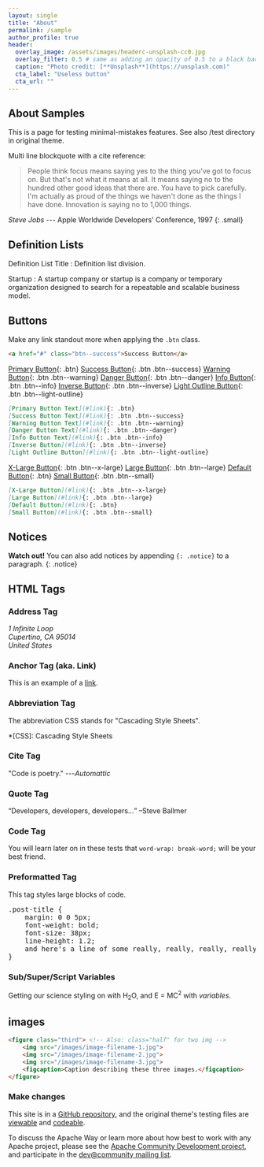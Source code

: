 ```yaml
---
layout: single
title: "About"
permalink: /sample
author_profile: true
header:
  overlay_image: /assets/images/headerc-unsplash-cc0.jpg
  overlay_filter: 0.5 # same as adding an opacity of 0.5 to a black background
  caption: "Photo credit: [**Unsplash**](https://unsplash.com)"
  cta_label: "Useless button"
  cta_url: ""
---
```


## About Samples

This is a page for testing minimal-mistakes features.  See also /test directory in original theme.

Multi line blockquote with a cite reference:

> People think focus means saying yes to the thing you've got to focus on. But that's not what it means at all. It means saying no to the hundred other good ideas that there are. You have to pick carefully. I'm actually as proud of the things we haven't done as the things I have done. Innovation is saying no to 1,000 things.

<cite>Steve Jobs</cite> --- Apple Worldwide Developers' Conference, 1997
{: .small}

## Definition Lists

Definition List Title
:   Definition list division.

Startup
:   A startup company or startup is a company or temporary organization designed to search for a repeatable and scalable business model.

## Buttons

Make any link standout more when applying the `.btn` class.

```html
<a href="#" class="btn--success">Success Button</a>
```

[Primary Button](#){: .btn}
[Success Button](#){: .btn .btn--success}
[Warning Button](#){: .btn .btn--warning}
[Danger Button](#){: .btn .btn--danger}
[Info Button](#){: .btn .btn--info}
[Inverse Button](#){: .btn .btn--inverse}
[Light Outline Button](#){: .btn .btn--light-outline}

```markdown
[Primary Button Text](#link){: .btn}
[Success Button Text](#link){: .btn .btn--success}
[Warning Button Text](#link){: .btn .btn--warning}
[Danger Button Text](#link){: .btn .btn--danger}
[Info Button Text](#link){: .btn .btn--info}
[Inverse Button](#link){: .btn .btn--inverse}
[Light Outline Button](#link){: .btn .btn--light-outline}
```

[X-Large Button](#){: .btn .btn--x-large}
[Large Button](#){: .btn .btn--large}
[Default Button](#){: .btn}
[Small Button](#){: .btn .btn--small}

```markdown
[X-Large Button](#link){: .btn .btn--x-large}
[Large Button](#link){: .btn .btn--large}
[Default Button](#link){: .btn}
[Small Button](#link){: .btn .btn--small}
```

## Notices

**Watch out!** You can also add notices by appending `{: .notice}` to a paragraph.
{: .notice}

## HTML Tags

### Address Tag

<address>
  1 Infinite Loop<br /> Cupertino, CA 95014<br /> United States
</address>

### Anchor Tag (aka. Link)

This is an example of a [link](http://apple.com "Apple").

### Abbreviation Tag

The abbreviation CSS stands for "Cascading Style Sheets".

*[CSS]: Cascading Style Sheets

### Cite Tag

"Code is poetry." ---<cite>Automattic</cite>

### Quote Tag

<q>Developers, developers, developers&#8230;</q> &#8211;Steve Ballmer

### Code Tag

You will learn later on in these tests that `word-wrap: break-word;` will be your best friend.

### Preformatted Tag

This tag styles large blocks of code.

<pre>
.post-title {
	margin: 0 0 5px;
	font-weight: bold;
	font-size: 38px;
	line-height: 1.2;
	and here's a line of some really, really, really, really long text, just to see how the PRE tag handles it and to find out how it overflows;
}
</pre>

### Sub/Super/Script Variables

Getting our science styling on with H<sub>2</sub>O, and E = MC<sup>2</sup> with <var>variables</var>.

## images

```html
<figure class="third"> <!-- Also: class="half" for two img -->
	<img src="/images/image-filename-1.jpg">
	<img src="/images/image-filename-2.jpg">
	<img src="/images/image-filename-3.jpg">
	<figcaption>Caption describing these three images.</figcaption>
</figure>
```


### Make changes

This site is in a <a href="https://github.com/{{ site.repository }}">GitHub repository</a>, and the original theme's testing files are [viewable](https://mmistakes.github.io/minimal-mistakes/layout/uncategorized/layout-header-overlay-image/) and [codeable](https://github.com/mmistakes/minimal-mistakes/tree/master/test/_posts).

To discuss the Apache Way or learn more about how best to work with any Apache project, please see the [Apache Community Development project](//community.apache.org/), and participate in the [dev@community mailing list](https://lists.apache.org/list.html?dev@community.apache.org).
